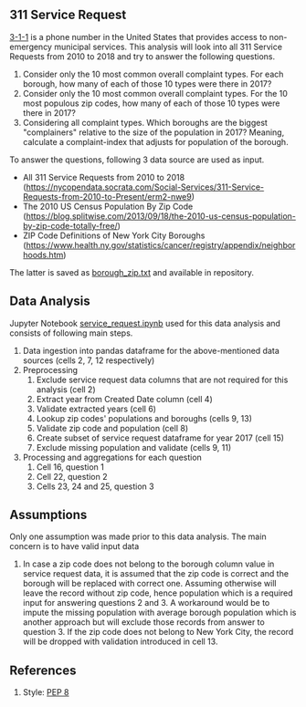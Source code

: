 ## 311 Service Request
[3-1-1](https://en.wikipedia.org/wiki/3-1-1) is a phone number in the United States that provides access to non-emergency municipal services. This analysis will look into all 311 Service Requests from 2010 to 2018 and try to answer the following questions.
1. Consider only the 10 most common overall complaint types. For each borough, how many of each of those 10 types were there in 2017?
2. Consider only the 10 most common overall complaint types.  For the 10 most populous zip codes, how many of each of those 10 types were there in 2017?
3. Considering all complaint types. Which boroughs are the biggest "complainers" relative to the size of the population in 2017? Meaning, calculate a complaint-index that adjusts for population of the borough.

To answer the questions, following 3 data source are used as input.
* All 311 Service Requests from 2010 to 2018 (https://nycopendata.socrata.com/Social-Services/311-Service-Requests-from-2010-to-Present/erm2-nwe9)
* The 2010 US Census Population By Zip Code (https://blog.splitwise.com/2013/09/18/the-2010-us-census-population-by-zip-code-totally-free/)
* ZIP Code Definitions of New York City Boroughs (https://www.health.ny.gov/statistics/cancer/registry/appendix/neighborhoods.htm)

The latter is saved as [borough_zip.txt](borough_zip.txt) and available in repository.

## Data Analysis
Jupyter Notebook [service_request.ipynb](service_request.ipynb) used for this data analysis and consists of following main steps.
1. Data ingestion into pandas dataframe for the above-mentioned data sources (cells 2, 7, 12 respectively)
2. Preprocessing
    1. Exclude service request data columns that are not required for this analysis (cell 2)
    2. Extract year from Created Date column (cell 4)
    3. Validate extracted years (cell 6)
    4. Lookup zip codes' populations and boroughs (cells 9, 13)
    5. Validate zip code and population (cell 8)
    6. Create subset of service request dataframe for year 2017 (cell 15)
    7. Exclude missing population and validate (cells 9, 11)
3. Processing and aggregations for each question
    1. Cell 16, question 1
    2. Cell 22, question 2
    3. Cells 23, 24 and 25, question 3

## Assumptions
Only one assumption was made prior to this data analysis. The main concern is to have valid input data 
1. In case a zip code does not belong to the borough column value in service request data, it is assumed that the zip code is correct and the borough will be replaced with correct one.
Assuming otherwise will leave the record without zip code, hence population which is a required input for answering questions 2 and 3. A workaround would be to impute the missing population with average borough population which is another approach but will exclude those records from answer to question 3.
If the zip code does not belong to New York City, the record will be dropped with validation introduced in cell 13.

## References
1. Style: [PEP 8](https://www.python.org/dev/peps/pep-0008)

